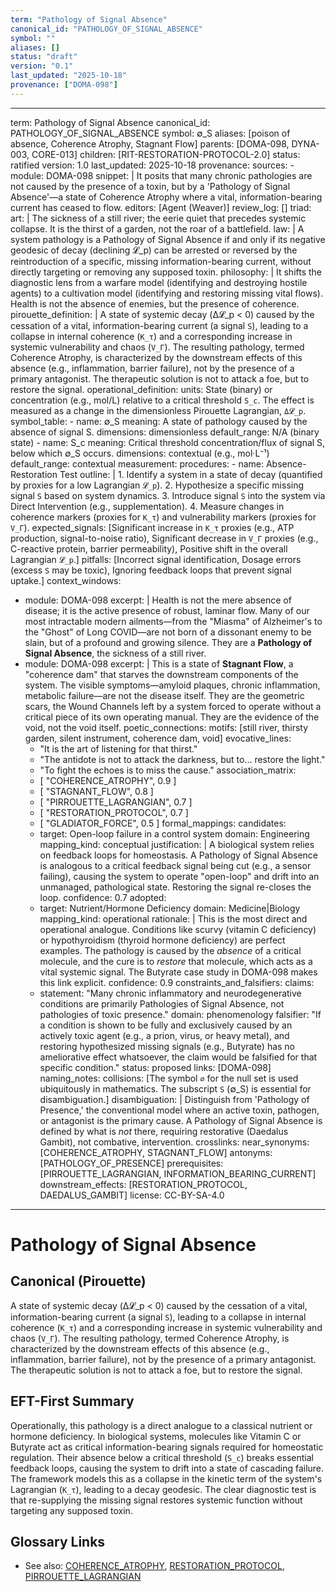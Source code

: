```yaml
---
term: "Pathology of Signal Absence"
canonical_id: "PATHOLOGY_OF_SIGNAL_ABSENCE"
symbol: ""
aliases: []
status: "draft"
version: "0.1"
last_updated: "2025-10-18"
provenance: ["DOMA-098"]
---
```


---
term: Pathology of Signal Absence
canonical_id: PATHOLOGY_OF_SIGNAL_ABSENCE
symbol: ∅_S
aliases: [poison of absence, Coherence Atrophy, Stagnant Flow]
parents: [DOMA-098, DYNA-003, CORE-013]
children: [RIT-RESTORATION-PROTOCOL-2.0]
status: ratified
version: 1.0
last_updated: 2025-10-18
provenance:
  sources:
    - module: DOMA-098
      snippet: |
        It posits that many chronic pathologies are not caused by the presence of a toxin,
        but by a 'Pathology of Signal Absence'—a state of Coherence Atrophy where
        a vital, information-bearing current has ceased to flow.
  editors: [Agent (Weaver)]
  review_log: []
triad:
  art: |
    The sickness of a still river; the eerie quiet that precedes systemic collapse. It is the thirst of a garden, not the roar of a battlefield.
  law: |
    A system pathology is a Pathology of Signal Absence if and only if its negative geodesic of decay (declining 𝓛_p) can be arrested or reversed by the reintroduction of a specific, missing information-bearing current, without directly targeting or removing any supposed toxin.
  philosophy: |
    It shifts the diagnostic lens from a warfare model (identifying and destroying hostile agents) to a cultivation model (identifying and restoring missing vital flows). Health is not the absence of enemies, but the presence of coherence.
pirouette_definition: |
  A state of systemic decay (Δ𝓛_p < 0) caused by the cessation of a vital, information-bearing current (a signal `S`), leading to a collapse in internal coherence (`K_τ`) and a corresponding increase in systemic vulnerability and chaos (`V_Γ`). The resulting pathology, termed Coherence Atrophy, is characterized by the downstream effects of this absence (e.g., inflammation, barrier failure), not by the presence of a primary antagonist. The therapeutic solution is not to attack a foe, but to restore the signal.
operational_definition:
  units: State (binary) or concentration (e.g., mol/L) relative to a critical threshold `S_c`. The effect is measured as a change in the dimensionless Pirouette Lagrangian, `Δ𝓛_p`.
  symbol_table:
    - name: ∅_S
      meaning: A state of pathology caused by the absence of signal S.
      dimensions: dimensionless
      default_range: N/A (binary state)
    - name: S_c
      meaning: Critical threshold concentration/flux of signal S, below which ∅_S occurs.
      dimensions: contextual (e.g., mol·L⁻¹)
      default_range: contextual
  measurement:
    procedures:
      - name: Absence-Restoration Test
        outline: |
          1. Identify a system in a state of decay (quantified by proxies for a low Lagrangian `𝓛_p`).
          2. Hypothesize a specific missing signal `S` based on system dynamics.
          3. Introduce signal `S` into the system via Direct Intervention (e.g., supplementation).
          4. Measure changes in coherence markers (proxies for `K_τ`) and vulnerability markers (proxies for `V_Γ`).
        expected_signals: [Significant increase in `K_τ` proxies (e.g., ATP production, signal-to-noise ratio), Significant decrease in `V_Γ` proxies (e.g., C-reactive protein, barrier permeability), Positive shift in the overall Lagrangian `𝓛_p`.]
        pitfalls: [Incorrect signal identification, Dosage errors (excess `S` may be toxic), Ignoring feedback loops that prevent signal uptake.]
context_windows:
  - module: DOMA-098
    excerpt: |
      Health is not the mere absence of disease; it is the active presence of robust, laminar flow. Many of our most intractable modern ailments—from the "Miasma" of Alzheimer's to the "Ghost" of Long COVID—are not born of a dissonant enemy to be slain, but of a profound and growing silence. They are a **Pathology of Signal Absence**, the sickness of a still river.
  - module: DOMA-098
    excerpt: |
      This is a state of **Stagnant Flow**, a "coherence dam" that starves the downstream components of the system. The visible symptoms—amyloid plaques, chronic inflammation, metabolic failure—are not the disease itself. They are the geometric scars, the Wound Channels left by a system forced to operate without a critical piece of its own operating manual. They are the evidence of the void, not the void itself.
poetic_connections:
  motifs: [still river, thirsty garden, silent instrument, coherence dam, void]
  evocative_lines:
    - "It is the art of listening for that thirst."
    - "The antidote is not to attack the darkness, but to... restore the light."
    - "To fight the echoes is to miss the cause."
  association_matrix:
    - [ "COHERENCE_ATROPHY", 0.9 ]
    - [ "STAGNANT_FLOW", 0.8 ]
    - [ "PIRROUETTE_LAGRANGIAN", 0.7 ]
    - [ "RESTORATION_PROTOCOL", 0.7 ]
    - [ "GLADIATOR_FORCE", 0.5 ]
formal_mappings:
  candidates:
    - target: Open-loop failure in a control system
      domain: Engineering
      mapping_kind: conceptual
      justification: |
        A biological system relies on feedback loops for homeostasis. A Pathology of Signal Absence is analogous to a critical feedback signal being cut (e.g., a sensor failing), causing the system to operate "open-loop" and drift into an unmanaged, pathological state. Restoring the signal re-closes the loop.
      confidence: 0.7
  adopted:
    - target: Nutrient/Hormone Deficiency
      domain: Medicine|Biology
      mapping_kind: operational
      rationale: |
        This is the most direct and operational analogue. Conditions like scurvy (vitamin C deficiency) or hypothyroidism (thyroid hormone deficiency) are perfect examples. The pathology is caused by the *absence* of a critical molecule, and the cure is to *restore* that molecule, which acts as a vital systemic signal. The Butyrate case study in DOMA-098 makes this link explicit.
      confidence: 0.9
constraints_and_falsifiers:
  claims:
    - statement: "Many chronic inflammatory and neurodegenerative conditions are primarily Pathologies of Signal Absence, not pathologies of toxic presence."
      domain: phenomenology
      falsifier: "If a condition is shown to be fully and exclusively caused by an actively toxic agent (e.g., a prion, virus, or heavy metal), and restoring hypothesized missing signals (e.g., Butyrate) has no ameliorative effect whatsoever, the claim would be falsified for that specific condition."
      status: proposed
      links: [DOMA-098]
naming_notes:
  collisions: [The symbol `∅` for the null set is used ubiquitously in mathematics. The subscript `S` (∅_S) is essential for disambiguation.]
  disambiguation: |
    Distinguish from 'Pathology of Presence,' the conventional model where an active toxin, pathogen, or antagonist is the primary cause. A Pathology of Signal Absence is defined by what is *not* there, requiring restorative (Daedalus Gambit), not combative, intervention.
crosslinks:
  near_synonyms: [COHERENCE_ATROPHY, STAGNANT_FLOW]
  antonyms: [PATHOLOGY_OF_PRESENCE]
  prerequisites: [PIRROUETTE_LAGRANGIAN, INFORMATION_BEARING_CURRENT]
  downstream_effects: [RESTORATION_PROTOCOL, DAEDALUS_GAMBIT]
license: CC-BY-SA-4.0
---

# Pathology of Signal Absence

## Canonical (Pirouette)
A state of systemic decay (Δ𝓛_p < 0) caused by the cessation of a vital, information-bearing current (a signal `S`), leading to a collapse in internal coherence (`K_τ`) and a corresponding increase in systemic vulnerability and chaos (`V_Γ`). The resulting pathology, termed Coherence Atrophy, is characterized by the downstream effects of this absence (e.g., inflammation, barrier failure), not by the presence of a primary antagonist. The therapeutic solution is not to attack a foe, but to restore the signal.

## EFT-First Summary
Operationally, this pathology is a direct analogue to a classical nutrient or hormone deficiency. In biological systems, molecules like Vitamin C or Butyrate act as critical information-bearing signals required for homeostatic regulation. Their absence below a critical threshold (`S_c`) breaks essential feedback loops, causing the system to drift into a state of cascading failure. The framework models this as a collapse in the kinetic term of the system's Lagrangian (`K_τ`), leading to a decay geodesic. The clear diagnostic test is that re-supplying the missing signal restores systemic function without targeting any supposed toxin.

## Glossary Links
- See also: [COHERENCE_ATROPHY](./COHERENCE_ATROPHY.md), [RESTORATION_PROTOCOL](./RESTORATION_PROTOCOL.md), [PIRROUETTE_LAGRANGIAN](./CORE-006_PIRROUETTE_LAGRANGIAN.md)